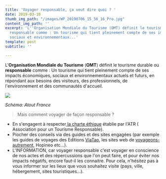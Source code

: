 ```yaml
---
title: 'Voyager responsable, ça veut dire quoi ? '
date: 2019-03-10
thumb_img_path: "/images/WP_20190706_15_56_16_Pro.jpg"
content_img_path: ''
excerpt: 'L''Organisation Mondiale du Tourisme (OMT) définit le tourisme durable ou
  responsable comme : Un tourisme qui tient pleinement compte de ses impacts économiques,
  sociaux et environnementaux...'
template: post
subtitle: ''

---
```

L'**Organisation Mondiale du Tourisme** (**OMT**) définit le tourisme durable ou **responsable** comme : Un tourisme qui tient pleinement compte de ses impacts économiques, sociaux et environnementaux actuels et futurs, en répondant aux besoins des visiteurs, des professionnels, de l'environnement et des communautés d'accueil.

![](/images/schema_tourisme_durable-1.png)

_Schéma: Atout France_

> Mais comment voyager de façon responsable ?

* En s'engagent à respecter[ la charte éthique](https://www.tourisme-responsable.org/voyager-responsable/charte-ethique-voyageur/) établie par l'ATR ( Association pour un Tourisme Responsable).
* Piocher des conseils via des guides et des sites engagées (par exemple les guides de voyages des Editions [ViaTao](https://www.viatao.com/), les sites web de [voyageons-autrement](http://www.voyageons-autrement.com/), Hopineo etc...).
* L'INFORMATION, car voyager responsable c'est voyager en conscience de nos actes et des répercussions que l'on peut faire, et pour éviter nos impacts négatifs, encore faut-il les connaitre. Pour cela, n'hésitez pas à vous informer sur les lieux que vous souhaitez visite (pays, ville, hébergement, sites touristiques...).